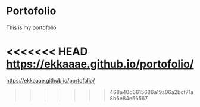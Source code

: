 # Portofolio
This is my portofolio

<<<<<<< HEAD
https://ekkaaae.github.io/portofolio/
=======
https://ekkaaae.github.io/portofolio/
>>>>>>> 468a40d6615686a19a06a2bcf71a8b6e84e56567
